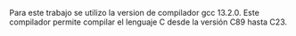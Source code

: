 Para este trabajo se utilizo la version de compilador gcc 13.2.0.
Este compilador permite compilar el lenguaje C desde la versión C89 hasta C23.
